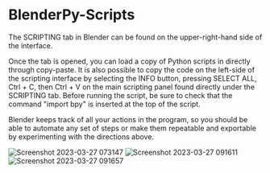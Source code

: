 # BlenderPy-Scripts
The SCRIPTING tab in Blender can be found on the upper-right-hand side of the interface. 

Once the tab is opened, you can load a copy of Python scripts in directly through copy-paste. It is also possible to copy the code on the left-side of the scripting interface by selecting the INFO button, pressing SELECT ALL, Ctrl + C, then Ctrl + V on the main scripting panel found directly under the SCRIPTING tab. Before running the script, be sure to check that the command "import bpy" is inserted at the top of the script. 

Blender keeps track of all your actions in the program, so you should be able to automate any set of steps or make them repeatable and exportable by experimenting with the directions above.


![Screenshot 2023-03-27 073147](https://user-images.githubusercontent.com/88035770/227971917-35689c7d-f8e8-41a9-8678-7bbaaa2de6c8.png)
![Screenshot 2023-03-27 091611](https://user-images.githubusercontent.com/88035770/227971940-02e0bba5-45f4-4445-8afd-e07a2f1444f3.png)
![Screenshot 2023-03-27 091657](https://user-images.githubusercontent.com/88035770/227971960-fbd8fe6f-bb85-44f6-8b2a-83cab7690ca8.png)
